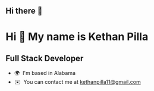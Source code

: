 ## Hi there 👋

Hi 👋 My name is Kethan Pilla
=============================

Full Stack Developer
--------------------

* 🌍  I'm based in Alabama
* ✉️  You can contact me at [kethanpilla11@gmail.com](mailto:kethanpilla11@gmail.com)
<!--
**KethanPilla/KethanPilla** is a ✨ _special_ ✨ repository because its `README.md` (this file) appears on your GitHub profile.

Here are some ideas to get you started:

- 🔭 I’m currently working on ...
- 🌱 I’m currently learning ...
- 👯 I’m looking to collaborate on ...
- 🤔 I’m looking for help with ...
- 💬 Ask me about ...
- 📫 How to reach me: ...
- 😄 Pronouns: ...
- ⚡ Fun fact: ...
-->
